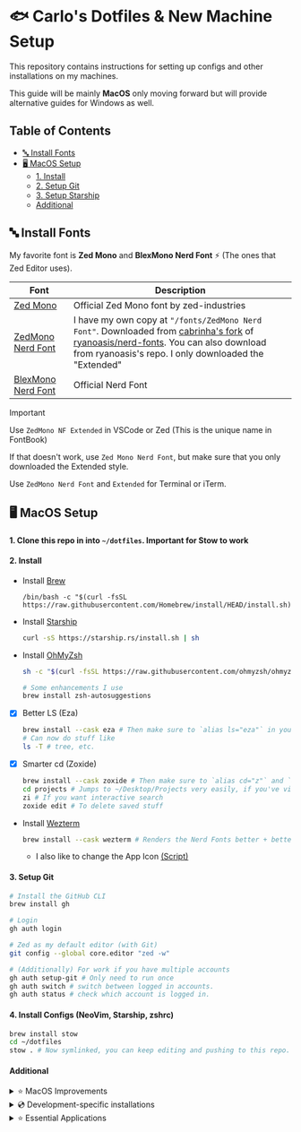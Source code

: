 <h1>🐟 Carlo's Dotfiles & New Machine Setup</h1>

This repository contains instructions for setting up configs and other installations
on my machines.

This guide will be mainly **MacOS** only moving forward but will provide alternative guides for Windows as
well.

<h2>Table of Contents</h2>

- [🔤 Install Fonts](#%F0%9F%94%A4-install-fonts)
- [🖥️ MacOS Setup](#%F0%9F%96%A5%EF%B8%8F-macos-setup)
  - [1. Install](#1-install)
  - [2. Setup Git](#2-setup-git)
  - [3. Setup Starship](#3-setup-starship)
  - [Additional](#additional)

## 🔤 Install Fonts

My favorite font is **Zed Mono** and **BlexMono Nerd Font** ⚡️ (The ones that Zed Editor uses).

| Font                                                             | Description                                                                                                                                                                                                                                                                                                          |
| ---------------------------------------------------------------- | -------------------------------------------------------------------------------------------------------------------------------------------------------------------------------------------------------------------------------------------------------------------------------------------------------------------- |
| [Zed Mono](https://github.com/zed-industries/zed-fonts/releases) | Official Zed Mono font by zed-industries                                                                                                                                                                                                                                                                             |
| [ZedMono Nerd Font](/fonts/ZedMonoNerdFont)                      | I have my own copy at `"/fonts/ZedMono Nerd Font"`. Downloaded from [cabrinha's fork](https://github.com/cabrinha/nerd-fonts/tree/zed-fonts/patched-fonts/ZedMono) of [ryanoasis/nerd-fonts](https://github.com/ryanoasis/nerd-fonts). You can also download from ryanoasis's repo. I only downloaded the "Extended" |
| [BlexMono Nerd Font](https://www.nerdfonts.com/font-downloads)   | Official Nerd Font                                                                                                                                                                                                                                                                                                   |

> [!IMPORTANT]
> Use `ZedMono NF Extended` in VSCode or Zed (This is the unique name in FontBook)
>
> If that doesn't work, use `Zed Mono Nerd Font`, but make sure that you only downloaded the Extended style.
>
> Use `ZedMono Nerd Font` and `Extended` for Terminal or iTerm.

## 🖥️ MacOS Setup

#### 1. Clone this repo in into `~/dotfiles`. Important for Stow to work

#### 2. Install

- Install [Brew](https://brew.sh/)

  ```
  /bin/bash -c "$(curl -fsSL https://raw.githubusercontent.com/Homebrew/install/HEAD/install.sh)"
  ```

- Install [Starship](https://starship.rs/)

  ```sh
  curl -sS https://starship.rs/install.sh | sh
  ```

- Install [OhMyZsh](https://ohmyz.sh/#install)

  ```sh
  sh -c "$(curl -fsSL https://raw.githubusercontent.com/ohmyzsh/ohmyzsh/master/tools/install.sh)"

  # Some enhancements I use
  brew install zsh-autosuggestions
  ```

- [x] Better LS (Eza)

  ```sh
  brew install --cask eza # Then make sure to `alias ls="eza"` in your .zshrc.
  # Can now do stuff like
  ls -T # tree, etc.
  ```

- [x] Smarter cd (Zoxide)

  ```sh
  brew install --cask zoxide # Then make sure to `alias cd="z"` and `alias cdi="zi" in your .zshrc.
  cd projects # Jumps to ~/Desktop/Projects very easily, if you've visited it already
  zi # If you want interactive search
  zoxide edit # To delete saved stuff
  ```

- Install [Wezterm](https://wezfurlong.org/wezterm/)

  ```sh
  brew install --cask wezterm # Renders the Nerd Fonts better + better IDE
  ```

  - I also like to change the App Icon [(Script)](https://github.com/Blankeos/WeztermChangeIconForMac)

#### 3. Setup Git

```sh
# Install the GitHub CLI
brew install gh

# Login
gh auth login

# Zed as my default editor (with Git)
git config --global core.editor "zed -w"

# (Additionally) For work if you have multiple accounts
gh auth setup-git # Only need to run once
gh auth switch # switch between logged in accounts.
gh auth status # check which account is logged in.
```

#### 4. Install Configs (NeoVim, Starship, zshrc)

```sh
brew install stow
cd ~/dotfiles
stow . # Now symlinked, you can keep editing and pushing to this repo.
```

#### Additional

<details>
  <summary>
    ⭐️ MacOS Improvements
  </summary>

- [x] Better Backspace on **Terminal** > **Settings** > **Profile** > **Keyboard** > ✅ Use Option as Meta key. (Less used, just use Wezterm)
- [x] Better Backspace on **iTerm2** > **Settings** > **Profile** > **Keys** > **Left Option Key** > ✅ Esc+ (Less used, just use Wezterm)
- [x] Keyboard accessible Native Dialogs > **Settings** > **Keyboard** > **Keyboard Shortcuts** > ✅ Change the way Tab moves focus. Then press Ctrl + Fn + F7.
  - Now, "Tab" or "Shift+Tab" will switch between action in Native Dialogs.
  - "Space" performs the current focused action.
  - "Enter" is always the primary (blue) action.
  - "Cmd+." is always cancel.
  - "Esc" is always cancel.

- [x] Better Window management Install [Rectangle](https://rectangleapp.com/) - For window management

  ```sh
  brew install --cask rectangle
  ```

- [x] Better Spotlight. Install [Raycast](http://raycast.com)

  ```sh
  brew install --cask raycast
  # Advanced > Hyper Key > Capslock ✦
  # Extensions: Unicode Symbols Search (Install from store)
  # Extensions > Add the following...
  #   - ✦ 1 - Zed
  #   - ✦ 2 - WezTerm
  #   - ✦ 3 - Vivaldi
  #   - ✦ 4 - Spotify
  #   - ✦ F - Finder
  #   - ✦ N - Notion
  #   - ✦ D - Notion
  #   - ✦ S - Slack
  #   - ✦ M - Messenger
  ```

  - Go to System Settings > Keyboard > Keyboard Shortcuts > Spotlight > Show Spotlight Search (off)

- [x] Go to System Settings > Keyboard > Text > Edit... >
- [x] Uncheck - "Correct spelling automatically"
- [x] Uncheck - "Capitalize words automatically"

- [x] Install [Mac Mouse Fix](https://github.com/noah-nuebling/mac-mouse-fix) - I think it's better than LogiOptions+.

- [x] Finder Tips to help find large files
  - Check Finder > Settings > Hard disks ✅
  - Do this for some folders only (Start with Macintosh HD): Cmd+J (or View > Show View Options) > Calculate all sizes ✅

  ```sh
  brew install --cask mac-mouse-fix
  ```

</details>

<details>
  <summary>💿 Development-specific installations</summary>

- [x] PNPM - Better node package manager for some projects.

  ```sh
  npm install --global pnpm
  ```

- [x] Node - I prefer to install node via fnm (Nvm but built with Rust).

  ```sh
  brew install fnm
  fnm install 20
  fnm use 20
  ```

- [x] [Bun](https://bun.sh/docs/installation) - Best js/ts runtime & package manager (for me).

  ```sh
  curl -fsSL https://bun.sh/install | bash # for macOS, Linux, and WSL
  ```

- [x] XZ - Need to install this before installing a pyenv version.

  ```sh
  brew install xz
  ```

- [x] Python - I prefer to install python via uv

  ```sh
  # brew install pyenv # (NOT NEEDED ANYMORE)
  # pyenv install 3.12 # or any version
  # pyenv global 3.12
  curl -LsSf https://astral.sh/uv/install.sh | sh # Install uv
  ```

- [x] Go - My compiled language for backend services.

  ```sh
  brew install go
  ```

- [x] Rust - My preferred low-level compiled language.

  ```sh
  curl --proto '=https' --tlsv1.2 https://sh.rustup.rs -sSf | sh
  ```

- [x] [Gleam](https://gleam.run/getting-started/installing/) - My preferred functional programming language on the BEAM VM.

  ```sh
  brew install gleam
  ```

- [x] Defold - My preferred game engine.

  ```sh
  brew install --cask defold
  ```

- [x] Android Platform Tools - For `adb devices` and `adb logcat -s defold` (useful for debugging Defold games). Can actually also be installed with Android Studio.

  ```sh
  brew install android-platform-tools
  ```

- [x] Android Studio - For the android simulator and SDK Tools. Haven't used it for anything else.

  ```sh
  brew install --cask android-studio

  # Install Command-line Tools (Needed by flutter doctor)
  - Go to Settings (Cmd + ,) > Language & Frameworks > Android SDK > SDK Tools > Android SDK Command-line Tools (latest) > OK
  ```

- [x] XCode - For the iOS simulator and SDK Tools.

  ```sh
  xcode-select -install # I think you can run any xcode command and it will prompt you to install in App Store.
  xcrun xctrace list device # Check all simulators

  # Install iOS Platform SDK (Needed by flutter doctor)
  - Go to XCode > Settings > Components > Platform Support (Make sure iOS is installed)
  - Go to XCode > Window > Devices & Simulator (Shift + Command + 2)
  ```

- [x] Java - for `keytool` and android tools with defold.

  ```sh
  brew install openjdk
  # Make sure to follow the instructions to symlink it to path so `java -version` works.
  ```

- [x] Cocoapods - For installing dependencies for iOS in mobile projects.

  ```sh
  brew install cocoapods
  ```

- [x] [Flutter](https://docs.flutter.dev/get-started/install) - For mobile development.

  ```sh
  brew tap leoafarias/fvm
  brew install fvm
  fvm install stable
  fvm global stable
  export PATH=$PATH:"$HOME/fvm/default/bin" # Add to .zshrc
  flutter doctor # Check if it's working.
  ```

- [x] OpenCode - Coding agents. Usecases: Coding, quick chatting.

  ```sh
  brew install opencode
  ```

- [x] Beekeeper Studio - SQL exploration in my GUI. `brew install --cask beekeeper-studio`
- [x] Medis - Redis exploration in my GUI. `brew install --cask medis`
- [x] Yaak - Postman/Bruno alternative (git-based), better, prefer for big projects. `brew install --cask yaak`
- [x] Httpie - Postman alternative, better. (I prefer the web just for quick, so no need to install). `brew install --cask httpie`

</details>

<details>
  <summary>⭐️ Essential Applications</summary>

- [x] Vivaldi - Favorite browser - `brew install --cask vivaldi`
  - Most settings are synced with my account. But since there's no serialized config for Vivaldi, I just have a guide:
    - Meaning: ☑️ Remove | ✅ Check
    - **Themes** > I use [Arc Dark Pure](https://themes.vivaldi.net/themes/NOb71LX8J1g), but overrode the highlight to `#2b7fff`
    - Go to `vivaldi:flags` > Allow CSS Modifications - Enabled.
    - **Appearance** > Custom UI Modifications (This is now visible)
      - Select the folder I have in this repo `.config/vivald-mod`
      - That folder contains what I got from either vivalarc-6.9, etc. [(Here)](https://github.com/tovifun/VivalArc/tree/main).
    - Panel
      - **Panel Position** > Right Side
      - **Panel Options** > Show Panel Toggle - ☑️
    - Tabs
      - **New Tab Position** - After Active Tab - ✅
      - **Tab Features > Tab Stacking** > Accordion - ✅
      - **Tab Features** > Show Tab Cycler - ✅
      - **Tab Display** > Display Close Button > On Left Side - ☑️ (Because it hides the favicon)
      - **Tab Display** > Display Trashed Can - ☑️ (Might not exist anymore)
      - **Tab Display** > Display Synced Tabs - ☑️ (Might not exist anymore)
    - Address Bar
      - **Address Field Options** > Show Full Address - ✅
      - **Extension Visibility** > Expand Hidden Extensions to Drop-Down Menu - ✅
    - Keyboard (My preferred Hotkeys, just search and set, do this step-by-step since I also remove conflicting hotkeys)
      - New Tab - Clear and Add `^T` (There are times when you prefer to make a new tab only, instead of Command Palette)
      - Quick Commands - Clear and Add `⌘T` (Like Arc)
      - Create Bookmark - Remove `⌘D` (I don't use it)
      - Pin Tab - Add `⌘D` (Like Arc)
      - Address Bar - Add `^D` (Like Arc)
      - Copy Selected Text to Note - `⌥⌘C`
      - Toggle UI - Set `⌥⌘C` (Vivaldi's open/close for Tab Bar is shared, this can remove it)
      - Save Page As - Remove `⌘S`
      - Tab Bar - Set `⌘S`, `^⌘S` (Two hotkeys because in some apps, `⌘S` is overriden. i.e. Excalidraw)
      - Print - Clear and Add `^P`.
      - Panel - Add `⌘P`.
      - Tab Cycler Back - Remove `⌘⌥←`
      - Tab Cycler Forward - Remove `⌘⌥→`
      - Previous Tab - Add `⌘⌥←`
      - Next Tab - Add `⌘⌥→`

  - Make sure to use the set [`.config/vivald-mod`] folder under **Custom UI Modifications**. (VivalArc)

- [x] Handbrake - Video Converter - `brew install --cask handbrake`
- [x] Keycastr - Keypress visualzier - `brew install --cask keycastr`
- [x] Screen Studio - Slick Screen Recorder - `brew install --cask screen-studio`
- [x] Rotato - Cool mockups - `brew install --cask rotato`
- [x] Licecap - GIFs - `brew install --cask licecap`
- [x] FreeFileSync - Essential workflow for file storage. `brew install --cask freefilesync`
- [x] Paraspeech - https://paraspeech.com (I have a license)
- [x] Notion - `brew install --cask notion`
- [x] Shottr - `brew install --caks shottr` (best screenshot app)
- [ ] Clop - https://lowtechguys.com/clop/ (Cool software from lowtechguys, might use)

<!-- - [x] Bruno - API Testing - `brew install --cask bruno` -->

</details>
